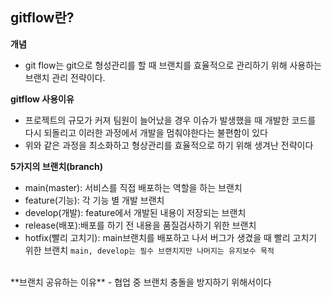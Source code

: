 ## gitflow란?

**개념**
- git flow는 git으로 형성관리를 할 때 브랜치를 효율적으로 관리하기 위해 사용하는 브랜치 관리 전략이다.

**gitflow 사용이유**
- 프로젝트의 규모가 커져 팀원이 늘어났을 경우 이슈가 발생했을 때 개발한 코드를 다시 되돌리고 이러한 과정에서 개발을 멈춰야한다는 불편함이 있다
- 위와 같은 과정을 최소화하고 형상관리를 효율적으로 하기 위해 생겨난 전략이다

**5가지의 브랜치(branch)**
- main(master): 서비스를 직접 배포하는 역할을 하는 브랜치
- feature(기능): 각 기능 별 개발 브랜치
- develop(개발): feature에서 개발된 내용이 저장되는 브랜치
- release(배포):배포를 하기 전 내용을 품질검사하기 위한 브랜치
- hotfix(빨리 고치기): main브랜치를 배포하고 나서 버그가 생겼을 때 빨리 고치기 위한 브랜치
`main, develop는 필수 브랜치지만 나머지는 유지보수 목적`
<br>
**브랜치 공유하는 이유**
- 협업 중 브랜치 충돌을 방지하기 위해서이다